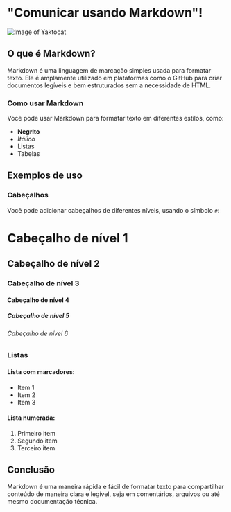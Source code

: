 # "Comunicar usando Markdown"! 

![Image of Yaktocat](https://i.pinimg.com/236x/9d/98/40/9d98409a3e4d707bf811ce66913fd2a5.jpg)

## O que é Markdown?

Markdown é uma linguagem de marcação simples usada para formatar texto. Ele é amplamente utilizado em plataformas como o GitHub para criar documentos legíveis e bem estruturados sem a necessidade de HTML.

### Como usar Markdown

Você pode usar Markdown para formatar texto em diferentes estilos, como:

- **Negrito**
- *Itálico*
- Listas
- Tabelas

## Exemplos de uso

### Cabeçalhos

Você pode adicionar cabeçalhos de diferentes níveis, usando o símbolo `#`:

# Cabeçalho de nível 1
## Cabeçalho de nível 2
### Cabeçalho de nível 3
#### Cabeçalho de nível 4
##### Cabeçalho de nível 5
###### Cabeçalho de nível 6

### Listas

#### Lista com marcadores:

- Item 1
- Item 2
- Item 3

#### Lista numerada:

1. Primeiro item
2. Segundo item
3. Terceiro item

## Conclusão

Markdown é uma maneira rápida e fácil de formatar texto para compartilhar conteúdo de maneira clara e legível, seja em comentários, arquivos ou até mesmo documentação técnica.
